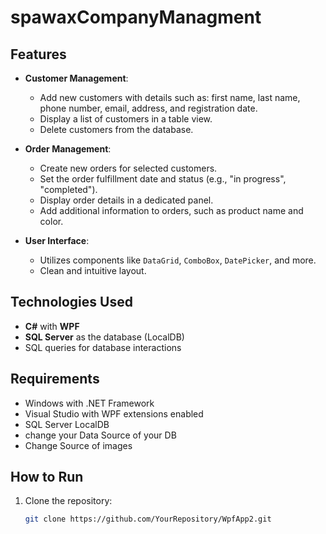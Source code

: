 # spawaxCompanyManagment

## Features
- **Customer Management**:
  - Add new customers with details such as: first name, last name, phone number, email, address, and registration date.
  - Display a list of customers in a table view.
  - Delete customers from the database.

- **Order Management**:
  - Create new orders for selected customers.
  - Set the order fulfillment date and status (e.g., "in progress", "completed").
  - Display order details in a dedicated panel.
  - Add additional information to orders, such as product name and color.

- **User Interface**:
  - Utilizes components like `DataGrid`, `ComboBox`, `DatePicker`, and more.
  - Clean and intuitive layout.

## Technologies Used
- **C#** with **WPF**
- **SQL Server** as the database (LocalDB)
- SQL queries for database interactions

## Requirements
- Windows with .NET Framework
- Visual Studio with WPF extensions enabled
- SQL Server LocalDB
- change your Data Source of your DB
- Change Source of images

## How to Run
1. Clone the repository:
   ```bash
   git clone https://github.com/YourRepository/WpfApp2.git
